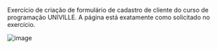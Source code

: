Exercício de criação de formulário de cadastro de cliente do curso de programação UNIVILLE.
A página está exatamente como solicitado no exercício.

![image](https://user-images.githubusercontent.com/105609972/185268560-e08128fb-6336-4472-b033-5be06c2209c6.png)
